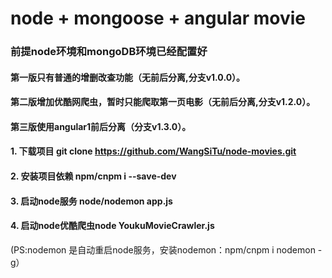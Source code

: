 # node + mongoose + angular movie
### 前提node环境和mongoDB环境已经配置好
#### 第一版只有普通的增删改查功能（无前后分离,分支v1.0.0）。
#### 第二版增加优酷网爬虫，暂时只能爬取第一页电影（无前后分离,分支v1.2.0）。
#### 第三版使用angular1前后分离（分支v1.3.0）。
#### 1. 下载项目 git clone https://github.com/WangSiTu/node-movies.git
#### 2. 安装项目依赖 npm/cnpm i --save-dev
#### 3. 启动node服务 node/nodemon app.js
#### 4. 启动node优酷爬虫node YoukuMovieCrawler.js
(PS:nodemon 是自动重启node服务，安装nodemon：npm/cnpm i nodemon -g）